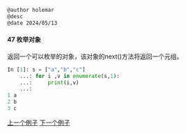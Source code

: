 ```markdown
@author holemar
@desc 
@date 2024/05/13
```

#### 47 枚举对象　　

返回一个可以枚举的对象，该对象的next()方法将返回一个元组。

```python
In [1]: s = ["a","b","c"]
    ...: for i ,v in enumerate(s,1):
    ...:     print(i,v)
    ...:
1 a
2 b
3 c
```

[上一个例子](46.md)    [下一个例子](48.md)